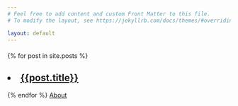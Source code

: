 ```yaml
---
# Feel free to add content and custom Front Matter to this file.
# To modify the layout, see https://jekyllrb.com/docs/themes/#overriding-theme-defaults

layout: default
---
```

<div class="home">

  <h4></h4>
    
 {% for post in site.posts %}
 <h2><li><a href="{{ post.url }}">{{post.title}}</a></li></h2>

{% endfor %}
 <a href="about.md">About</a>
 
</div>
 